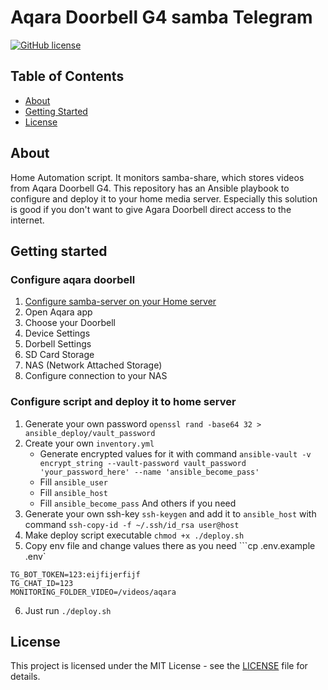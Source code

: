 # Aqara Doorbell G4 samba Telegram
[![GitHub license](https://img.shields.io/badge/license-MIT-blue.svg)](https://raw.githubusercontent.com/drkostas/Youtube-FirstCommentBot/master/LICENSE)
## Table of Contents
+ [About](#about)
+ [Getting Started](#getting_started)
+ [License](#license)

## About <a name = "getting_started"></a>
Home Automation script. It monitors samba-share, which stores videos from Aqara Doorbell G4.
This repository has an Ansible playbook to configure and deploy it to your home media server.
Especially this solution is good if you don't want to give Agara Doorbell direct access to the internet.

## Getting started <a name = "prerequisites"></a>
### Configure aqara doorbell
1. [Configure samba-server on your Home server](https://ubuntu.com/server/docs/samba-file-server?ref=homelab.casaursus.net)
1. Open Aqara app
2. Choose your Doorbell
3. Device Settings
4. Dorbell Settings
5. SD Card Storage
6. NAS (Network Attached Storage)
7. Configure connection to your NAS
### Configure script and deploy it to home server 
1. Generate your own password ```openssl rand -base64 32 > ansible_deploy/vault_password```
2. Create your own ```inventory.yml```
   - Generate encrypted values for it with command ```ansible-vault -v encrypt_string --vault-password vault_password 'your_password_here' --name 'ansible_become_pass'```
   - Fill ```ansible_user```
   - Fill ```ansible_host```
   - Fill ```ansible_become_pass```
    And others if you need
2. Generate your own ssh-key ```ssh-keygen``` and add it to ```ansible_host``` with command ```ssh-copy-id -f ~/.ssh/id_rsa user@host```
3. Make deploy script executable ```chmod +x ./deploy.sh```
4. Copy env file and change values there as you need ```cp .env.example .env`
```
TG_BOT_TOKEN=123:eijfijerfijf
TG_CHAT_ID=123
MONITORING_FOLDER_VIDEO=/videos/aqara
```
6. Just run ```./deploy.sh```

## License <a name = "license"></a>

This project is licensed under the MIT License - see the [LICENSE](LICENSE) file for details.